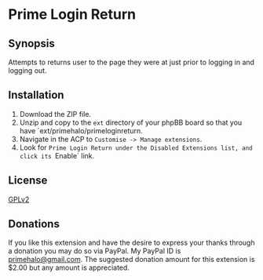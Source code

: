 # Prime Login Return

## Synopsis

Attempts to returns user to the page they were at just prior to logging in and logging out.

## Installation

1. Download the ZIP file.
2. Unzip and copy to the `ext` directory of your phpBB board so that you have `ext/primehalo/primeloginreturn.
3. Navigate in the ACP to `Customise -> Manage extensions`.
4. Look for `Prime Login Return under the Disabled Extensions list, and click its `Enable` link.

## License

[GPLv2](license.txt)

## Donations
If you like this extension and have the desire to express your thanks through a donation you may do so via PayPal. My PayPal ID is primehalo@gmail.com. The suggested donation amount for this extension is $2.00 but any amount is appreciated.